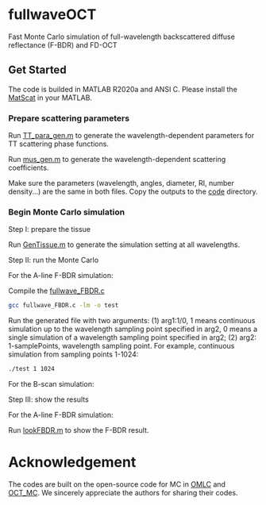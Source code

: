 # fullwaveOCT
Fast Monte Carlo simulation of full-wavelength backscattered diffuse reflectance (F-BDR) and FD-OCT
## Get Started
The code is builded in MATLAB R2020a and ANSI C. Please install the [MatScat](https://ww2.mathworks.cn/matlabcentral/fileexchange/36831-matscat) in your MATLAB.
### Prepare scattering parameters
Run [TT_para_gen.m](https://github.com/Jianing-Mao/fullwaveOCT/blob/master/Paras_gen/TT_para_gen.m) to generate the wavelength-dependent parameters for TT scattering phase functions.

Run [mus_gen.m](https://github.com/Jianing-Mao/fullwaveOCT/blob/master/Paras_gen/mus_gen.m) to generate the wavelength-dependent scattering coefficients.

Make sure the parameters (wavelength, angles, diameter, RI, number density...) are the same in both files. Copy the outputs to the [code](https://github.com/Jianing-Mao/fullwaveOCT/tree/master/code) directory.
### Begin Monte Carlo simulation
Step I: prepare the tissue

Run [GenTissue.m](https://github.com/Jianing-Mao/fullwaveOCT/blob/master/code/GenTissue.m) to generate the simulation setting at all wavelengths.

Step II: run the Monte Carlo

For the A-line F-BDR simulation:

Compile the [fullwave_FBDR.c](https://github.com/Jianing-Mao/fullwaveOCT/blob/master/code/fullwave_FBDR.c)
```sh
gcc fullwave_FBDR.c -lm -o test
```

Run the generated file with two arguments: (1) arg1:1/0, 1 means continuous simulation up to the wavelength sampling point specified in arg2, 0 means a single simulation of a wavelength sampling point specified in arg2; (2) arg2: 1-samplePoints, wavelength sampling point. For example, continuous simulation from sampling points 1-1024:
```sh
./test 1 1024
```
For the B-scan simulation:

Step III: show the results

For the A-line F-BDR simulation:

Run [lookFBDR.m](https://github.com/Jianing-Mao/fullwaveOCT/blob/master/code/lookFBDR.m) to show the F-BDR result.

# Acknowledgement
The codes are built on the open-source code for MC in [OMLC](https://omlc.org/software/mc/) and [OCT_MC](https://github.com/RMTariant/OCT_MC). We sincerely appreciate the authors for sharing their codes.
